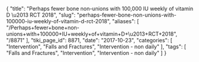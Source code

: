 {
    "title": "Perhaps fewer bone non-unions with 100,000 IU weekly of vitamin D \u2013 RCT 2018",
    "slug": "perhaps-fewer-bone-non-unions-with-100000-iu-weekly-of-vitamin-d-rct-2018",
    "aliases": [
        "/Perhaps+fewer+bone+non-unions+with+100000+IU+weekly+of+vitamin+D+\u2013+RCT+2018",
        "/8871"
    ],
    "tiki_page_id": 8871,
    "date": "2017-10-23",
    "categories": [
        "Intervention",
        "Falls and Fractures",
        "Intervention - non daily"
    ],
    "tags": [
        "Falls and Fractures",
        "Intervention",
        "Intervention - non daily"
    ]
}